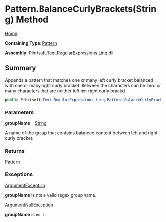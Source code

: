 # Pattern\.BalanceCurlyBrackets\(String\) Method

[Home](../../../../../../README.md)

**Containing Type**: [Pattern](../README.md)

**Assembly**: Pihrtsoft\.Text\.RegularExpressions\.Linq\.dll

## Summary

Appends a pattern that matches one or many left curly bracket balanced with one or many right curly bracket\.
Between the characters can be zero or many characters that are neither left nor right curly bracket\.

```csharp
public Pihrtsoft.Text.RegularExpressions.Linq.Pattern BalanceCurlyBrackets(string groupName)
```

### Parameters

**groupName** &ensp; [String](https://docs.microsoft.com/en-us/dotnet/api/system.string)

A name of the group that contains balanced content between left and right curly bracket\.

### Returns

[Pattern](../README.md)

### Exceptions

[ArgumentException](https://docs.microsoft.com/en-us/dotnet/api/system.argumentexception)

**groupName** is not a valid regex group name\.

[ArgumentNullException](https://docs.microsoft.com/en-us/dotnet/api/system.argumentnullexception)

**groupName** is `null`\.

